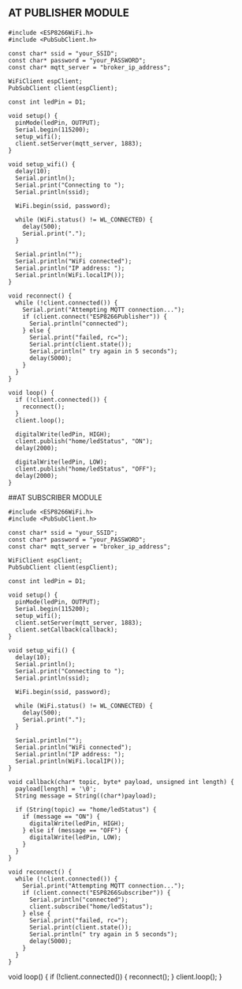 ## AT PUBLISHER MODULE</p>

    #include <ESP8266WiFi.h>
    #include <PubSubClient.h>
    
    const char* ssid = "your_SSID";
    const char* password = "your_PASSWORD";
    const char* mqtt_server = "broker_ip_address";
    
    WiFiClient espClient;
    PubSubClient client(espClient);
    
    const int ledPin = D1;
    
    void setup() {
      pinMode(ledPin, OUTPUT);
      Serial.begin(115200);
      setup_wifi();
      client.setServer(mqtt_server, 1883);
    }
    
    void setup_wifi() {
      delay(10);
      Serial.println();
      Serial.print("Connecting to ");
      Serial.println(ssid);
    
      WiFi.begin(ssid, password);
    
      while (WiFi.status() != WL_CONNECTED) {
        delay(500);
        Serial.print(".");
      }
    
      Serial.println("");
      Serial.println("WiFi connected");
      Serial.println("IP address: ");
      Serial.println(WiFi.localIP());
    }
    
    void reconnect() {
      while (!client.connected()) {
        Serial.print("Attempting MQTT connection...");
        if (client.connect("ESP8266Publisher")) {
          Serial.println("connected");
        } else {
          Serial.print("failed, rc=");
          Serial.print(client.state());
          Serial.println(" try again in 5 seconds");
          delay(5000);
        }
      }
    }
    
    void loop() {
      if (!client.connected()) {
        reconnect();
      }
      client.loop();
    
      digitalWrite(ledPin, HIGH);
      client.publish("home/ledStatus", "ON");
      delay(2000);
    
      digitalWrite(ledPin, LOW);
      client.publish("home/ledStatus", "OFF");
      delay(2000);
    }


##AT SUBSCRIBER MODULE</p>


    #include <ESP8266WiFi.h>
    #include <PubSubClient.h>
    
    const char* ssid = "your_SSID";
    const char* password = "your_PASSWORD";
    const char* mqtt_server = "broker_ip_address";
    
    WiFiClient espClient;
    PubSubClient client(espClient);
    
    const int ledPin = D1;
    
    void setup() {
      pinMode(ledPin, OUTPUT);
      Serial.begin(115200);
      setup_wifi();
      client.setServer(mqtt_server, 1883);
      client.setCallback(callback);
    }
    
    void setup_wifi() {
      delay(10);
      Serial.println();
      Serial.print("Connecting to ");
      Serial.println(ssid);
    
      WiFi.begin(ssid, password);
    
      while (WiFi.status() != WL_CONNECTED) {
        delay(500);
        Serial.print(".");
      }
    
      Serial.println("");
      Serial.println("WiFi connected");
      Serial.println("IP address: ");
      Serial.println(WiFi.localIP());
    }
    
    void callback(char* topic, byte* payload, unsigned int length) {
      payload[length] = '\0';
      String message = String((char*)payload);
    
      if (String(topic) == "home/ledStatus") {
        if (message == "ON") {
          digitalWrite(ledPin, HIGH);
        } else if (message == "OFF") {
          digitalWrite(ledPin, LOW);
        }
      }
    }
    
    void reconnect() {
      while (!client.connected()) {
        Serial.print("Attempting MQTT connection...");
        if (client.connect("ESP8266Subscriber")) {
          Serial.println("connected");
          client.subscribe("home/ledStatus");
        } else {
          Serial.print("failed, rc=");
          Serial.print(client.state());
          Serial.println(" try again in 5 seconds");
          delay(5000);
        }
      }
    }

void loop() {
  if (!client.connected()) {
    reconnect();
  }
  client.loop();
}

